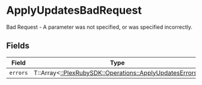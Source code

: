 # ApplyUpdatesBadRequest

Bad Request - A parameter was not specified, or was specified incorrectly.


## Fields

| Field                                                                                                    | Type                                                                                                     | Required                                                                                                 | Description                                                                                              |
| -------------------------------------------------------------------------------------------------------- | -------------------------------------------------------------------------------------------------------- | -------------------------------------------------------------------------------------------------------- | -------------------------------------------------------------------------------------------------------- |
| `errors`                                                                                                 | T::Array<[::PlexRubySDK::Operations::ApplyUpdatesErrors](../../models/operations/applyupdateserrors.md)> | :heavy_minus_sign:                                                                                       | N/A                                                                                                      |
